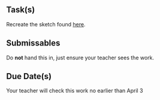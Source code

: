 
Task(s)
-------
Recreate the sketch found [here](http://mrseidel.com/images/Processing/2O/Exercise4_2O.gif). 



Submissables
------------
Do **not** hand this in, just ensure your teacher sees the work.


Due Date(s)
----------
Your teacher will check this work no earlier than April 3
